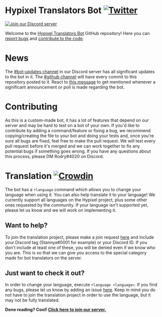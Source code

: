 # Hypixel Translators Bot [![Twitter](https://img.shields.io/twitter/follow/HTranslators?style=social)](https://twitter.com/HTranslators)
[![Join our Discord server](https://discordapp.com/api/guilds/549503328472530974/widget.png?style=banner2)](https://discord.gg/rcT948A)

Welcome to the [Hypixel Translators Bot](https://discord.gg/rcT948A) GitHub repository! Here you can [report bugs](https://github.com/Hypixel-Translators/hypixel-translators-bot/issues) and [contribute to the code](https://github.com/Hypixel-Translators/hypixel-translators-bot/pulls).

# News
The [#bot-updates channel](https://discord.com/channels/549503328472530974/732587569744838777) in our Discord server has all significant updates to the bot in it. The [#github channel](https://discord.com/channels/549503328472530974/758314105328762912) will have every commit to this repository posted to it. React to [this message](https://discord.com/channels/549503328472530974/762341271611506708/800415711864029204) to get mentioned whenever a significant announcement or poll is made regarding the bot.

# Contributing
As this is a custom-made bot, it has a lot of features that depend on our server and may be hard to test on a bot of your own. If you'd like to contribute by adding a command/feature or fixing a bug, we recommend copying/creating the file to your bot and doing your tests and, once you're sure all bugs are fixed, feel free to make the pull request. We will test every pull request before it's merged and we can work together to fix any potential bugs if something goes wrong. If you have any questions about this process, please DM Rodry#4020 on Discord.

# Translation [![Crowdin](https://badges.crowdin.net/hypixel-translators-bot/localized.svg)](https://crowdin.com/project/hypixel-translators-bot)
The bot has a `+language` command which allows you to change your language when using it. You can also help translate it to your language! We currently support all languages on the Hypixel project, plus some other ones requested by the community. If your language isn't supported yet, please let us know and we will work on implementing it.

## Want to help?
To join the translation project, please make a join request [here](https://crowdin.com/project/hypixel-translators-bot) and include your Discord tag (Stannya#0001 for example) or your Discord ID. If you don't include at least one of these, you will be denied even if we know who you are. This is so that we can give you access to the special category made for bot translators on the server.

## Just want to check it out?
In order to change your language, execute `+language <language>`. If you find any bugs, please let us know by adding an issue [here](https://github.com/Hypixel-Translators/hypixel-translators-bot/issues). Keep in mind you do not have to join the translation project in order to use the language, but it may not be fully translated. 

**Done reading? Cool! [Click here to join our server.](https://discord.gg/rcT948A)**
